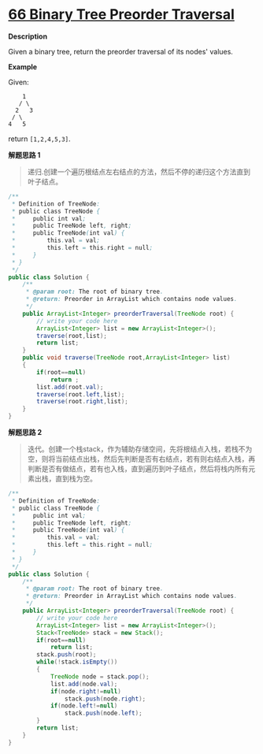 # [66 Binary Tree Preorder Traversal](http://www.lintcode.com/en/problem/binary-tree-preorder-traversal/#)

**Description**

Given a binary tree, return the preorder traversal of its nodes' values.

**Example**

Given:

```
    1
   / \
  2   3
 / \
4   5
```

return `[1,2,4,5,3]`.

**解题思路 1** 

> 递归.创建一个遍历根结点左右结点的方法，然后不停的递归这个方法直到叶子结点。

```java
/**
 * Definition of TreeNode:
 * public class TreeNode {
 *     public int val;
 *     public TreeNode left, right;
 *     public TreeNode(int val) {
 *         this.val = val;
 *         this.left = this.right = null;
 *     }
 * }
 */
public class Solution {
    /**
     * @param root: The root of binary tree.
     * @return: Preorder in ArrayList which contains node values.
     */
    public ArrayList<Integer> preorderTraversal(TreeNode root) {
        // write your code here
        ArrayList<Integer> list = new ArrayList<Integer>();
        traverse(root,list);
        return list;
    }
    public void traverse(TreeNode root,ArrayList<Integer> list)
    {
        if(root==null) 
            return ;
        list.add(root.val);
        traverse(root.left,list);
        traverse(root.right,list);
    }
}
```

**解题思路 2**

> 迭代。创建一个栈stack，作为辅助存储空间，先将根结点入栈，若栈不为空，则将当前结点出栈，然后先判断是否有右结点，若有则右结点入栈，再判断是否有做结点，若有也入栈，直到遍历到叶子结点，然后将栈内所有元素出栈，直到栈为空。

```java
/**
 * Definition of TreeNode:
 * public class TreeNode {
 *     public int val;
 *     public TreeNode left, right;
 *     public TreeNode(int val) {
 *         this.val = val;
 *         this.left = this.right = null;
 *     }
 * }
 */
public class Solution {
    /**
     * @param root: The root of binary tree.
     * @return: Preorder in ArrayList which contains node values.
     */
    public ArrayList<Integer> preorderTraversal(TreeNode root) {
        // write your code here
        ArrayList<Integer> list = new ArrayList<Integer>();
        Stack<TreeNode> stack = new Stack();
        if(root==null)
            return list;
        stack.push(root);
        while(!stack.isEmpty())
        {
            TreeNode node = stack.pop();
            list.add(node.val);
            if(node.right!=null)
                stack.push(node.right);
            if(node.left!=null)
                stack.push(node.left);
        }
        return list;
    }
}
```

